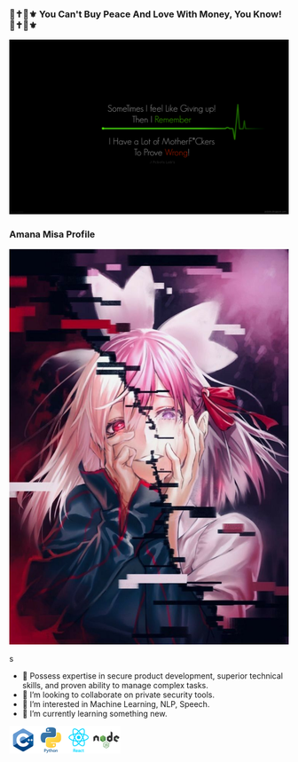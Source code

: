 ### 💞✝️👠⚜️ You Can't Buy Peace And Love With Money, You Know! 💞✝️👠⚜️ 


<p align="center">
  <img src="./photos/quote.png" />
</p>

### Amana Misa Profile ###

<p align="center">
  <img src="./photos/profile.jpeg" />
</p>s




- 🔭 Possess expertise in secure product development, superior technical
  skills, and proven ability to manage complex tasks.
- 👯 I’m looking to collaborate on private security tools.
- 👀 I’m interested in Machine Learning, NLP, Speech.
- 🌱 I’m currently learning something new.


<p align="center">
  <img align="left" alt="C" width="50px" src="./photos/cplus.png" />
  <img align="left" alt="C" width="50px" src="./photos/python.png" />
  <img align="left" alt="C" width="50px" src="./photos/react.png" />
  <img align="left" alt="C" width="50px" src="./photos/node.png" />
</p>

